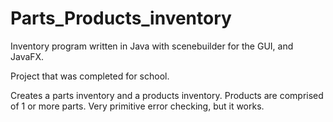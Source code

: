 # Parts_Products_inventory

Inventory program written in Java with scenebuilder for the GUI, and JavaFX.

Project that was completed for school.

Creates a parts inventory and a products inventory.  Products are comprised of 1 or more parts.  Very primitive error checking, but it works.
